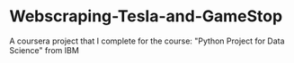 # Webscraping-Tesla-and-GameStop
A coursera project that I complete for the course: "Python Project for Data Science" from IBM

